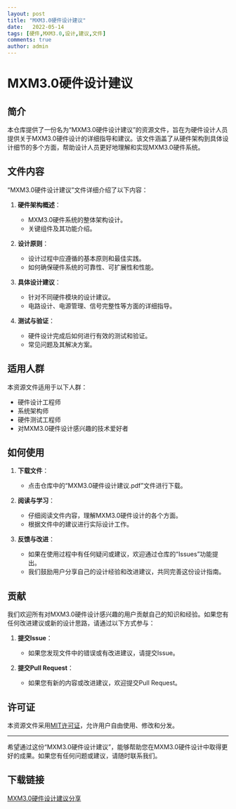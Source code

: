 ```yaml
---
layout: post
title: "MXM3.0硬件设计建议"
date:   2022-05-14
tags: [硬件,MXM3.0,设计,建议,文件]
comments: true
author: admin
---
```

# MXM3.0硬件设计建议

## 简介

本仓库提供了一份名为“MXM3.0硬件设计建议”的资源文件，旨在为硬件设计人员提供关于MXM3.0硬件设计的详细指导和建议。该文件涵盖了从硬件架构到具体设计细节的多个方面，帮助设计人员更好地理解和实现MXM3.0硬件系统。

## 文件内容

“MXM3.0硬件设计建议”文件详细介绍了以下内容：

1. **硬件架构概述**：
   - MXM3.0硬件系统的整体架构设计。
   - 关键组件及其功能介绍。

2. **设计原则**：
   - 设计过程中应遵循的基本原则和最佳实践。
   - 如何确保硬件系统的可靠性、可扩展性和性能。

3. **具体设计建议**：
   - 针对不同硬件模块的设计建议。
   - 电路设计、电源管理、信号完整性等方面的详细指导。

4. **测试与验证**：
   - 硬件设计完成后如何进行有效的测试和验证。
   - 常见问题及其解决方案。

## 适用人群

本资源文件适用于以下人群：

- 硬件设计工程师
- 系统架构师
- 硬件测试工程师
- 对MXM3.0硬件设计感兴趣的技术爱好者

## 如何使用

1. **下载文件**：
   - 点击仓库中的“MXM3.0硬件设计建议.pdf”文件进行下载。

2. **阅读与学习**：
   - 仔细阅读文件内容，理解MXM3.0硬件设计的各个方面。
   - 根据文件中的建议进行实际设计工作。

3. **反馈与改进**：
   - 如果在使用过程中有任何疑问或建议，欢迎通过仓库的“Issues”功能提出。
   - 我们鼓励用户分享自己的设计经验和改进建议，共同完善这份设计指南。

## 贡献

我们欢迎所有对MXM3.0硬件设计感兴趣的用户贡献自己的知识和经验。如果您有任何改进建议或新的设计思路，请通过以下方式参与：

1. **提交Issue**：
   - 如果您发现文件中的错误或有改进建议，请提交Issue。

2. **提交Pull Request**：
   - 如果您有新的内容或改进建议，欢迎提交Pull Request。

## 许可证

本资源文件采用[MIT许可证](LICENSE)，允许用户自由使用、修改和分发。

---

希望通过这份“MXM3.0硬件设计建议”，能够帮助您在MXM3.0硬件设计中取得更好的成果。如果您有任何问题或建议，请随时联系我们。

## 下载链接

[MXM3.0硬件设计建议分享](https://pan.quark.cn/s/53899565d347)